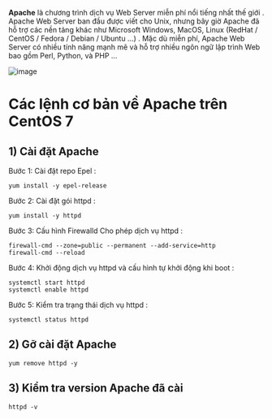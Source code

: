 **Apache** là chương trình dịch vụ Web Server miễn phí nổi tiếng nhất thế giới . Apache Web Server ban đầu được viết cho Unix, nhưng bây giờ Apache đã hỗ trợ các nền tảng khác như Microsoft Windows, MacOS, Linux (RedHat / CentOS / Fedora / Debian / Ubuntu …) . Mặc dù miễn phí, Apache Web Server có nhiều tính năng mạnh mẽ và hỗ trợ nhiều ngôn ngữ lập trình Web bao gồm Perl, Python, và PHP …

![image](https://user-images.githubusercontent.com/111716161/187828751-2bec8d09-bdf8-4e45-963b-7edbe7f321d1.png)

# Các lệnh cơ bản về Apache trên CentOS 7
## 1) Cài đặt Apache
Bước 1: Cài đặt repo Epel :
```
yum install -y epel-release
```

Bước 2: Cài đặt gói httpd :
```
yum install -y httpd
```
Bước 3: Cấu hình Firewalld Cho phép dịch vụ httpd  :
```
firewall-cmd --zone=public --permanent --add-service=http
firewall-cmd --reload
```
Bước 4: Khởi động dịch vụ httpd và cấu hình tự khởi động khi boot  :
```
systemctl start httpd
systemctl enable httpd
```
Bước 5: Kiểm tra trạng thái dịch vụ httpd :
```
systemctl status httpd
```

## 2) Gỡ cài đặt Apache
```
yum remove httpd -y
```
## 3) Kiểm tra version Apache đã cài
```
httpd -v
```
